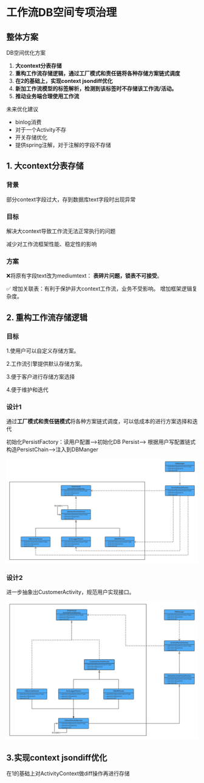 # 工作流DB空间专项治理

## 整体方案

DB空间优化方案

1. **大context分表存储**
2. **重构工作流存储逻辑，通过工厂模式和责任链将各种存储方案链式调度**
3. **在2的基础上，实现context jsondiff优化**
4. **新加工作流模型的标签解析，检测到该标签时不存储该工作流/活动。**
5. **推动业务端合理使用工作流**

未来优化建议

- binlog消费
- 对于一个Activity不存
- 开关存储优化
- 提供spring注解，对于注解的字段不存储



## 1. 大context分表存储

### 背景

部分context字段过大，存到数据库text字段时出现异常

### 目标

解决大context导致工作流无法正常执行的问题

减少对工作流框架性能、稳定性的影响

### 方案

❌将原有字段text改为mediumtext： **表碎片问题，锁表不可接受**。

&#x2705; 增加关联表：有利于保护非大context工作流，业务不受影响。  增加框架逻辑复杂度。



## 2. 重构工作流存储逻辑 

### 目标

1.使用户可以自定义存储方案。

2.工作流引擎提供默认存储方案。 

 3.便于客户进行存储方案选择 

4.便于维护和迭代



### 设计1

通过**工厂模式和责任链模式**将各种方案链式调度，可以低成本的进行方案选择和迭代

初始化PersistFactory：读用户配置-->初始化DB Persist--> 根据用户写配置链式构造PersistChain-->注入到DBManger

![未命名文件 (1)](https://github.com/LYuane/LYuane.github.io/blob/master/doc/images/1.png)



### 设计2

进一步抽象出CustomerActivity，规范用户实现接口。

![未命名文件 (2)](https://github.com/LYuane/LYuane.github.io/blob/master/doc/images/2.png)



## 3.实现context jsondiff优化

在1的基础上对ActivityContext做diff操作再进行存储



